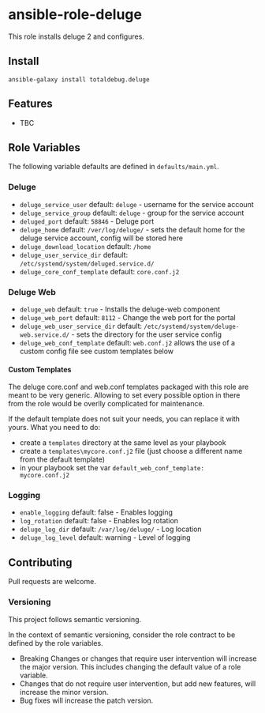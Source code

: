 # ansible-role-deluge

This role installs deluge 2 and configures.

## Install

```
ansible-galaxy install totaldebug.deluge
```

## Features

* TBC

## Role Variables

The following variable defaults are defined in `defaults/main.yml`.

### Deluge

- `deluge_service_user` default: `deluge` - username for the service account
- `deluge_service_group` default: `deluge` - group for the service account
- `deluged_port` default: `58846` - Deluge port
- `deluge_home` default: `/ver/log/deluge/` - sets the default home for the deluge service account, config will be stored here
- `deluge_download_location` default: `/home`
- `deluge_user_service_dir` default: `/etc/systemd/system/deluged.service.d/`
- `deluge_core_conf_template` default: `core.conf.j2`

### Deluge Web

- `deluge_web` default: `true` - Installs the deluge-web component
- `deluge_web_port` default: `8112` - Change the web port for the portal
- `deluge_web_user_service_dir` default: `/etc/systemd/system/deluge-web.service.d/` - sets the directory for the user service config
- `deluge_web_conf_template` default: `web.conf.j2` allows the use of a custom config file see custom templates below

#### Custom Templates

The deluge core.conf and web.conf templates packaged with this role are meant to
be very generic. Allowing to set every possible option in there from the
role would be overlly complicated for maintenance.

If the default template does not suit your needs, you can replace it with yours.
What you need to do:
* create a `templates` directory at the same level as your playbook
* create a `templates\mycore.conf.j2` file (just choose a different name from the default template)
* in your playbook set the var `default_web_conf_template: mycore.conf.j2`

### Logging

- `enable_logging` default: false - Enables logging
- `log_rotation` default: false - Enables log rotation
- `deluge_log_dir` default: `/var/log/deluge/` - Log location
- `deluge_log_level` default: warning - Level of logging

## Contributing

Pull requests are welcome.

### Versioning

This project follows semantic versioning.

In the context of semantic versioning, consider the role contract to be defined by the role variables.

* Breaking Changes or changes that require user intervention will increase the major version. This includes changing the default value of a role variable.
* Changes that do not require user intervention, but add new features, will increase the minor version.
* Bug fixes will increase the patch version.
